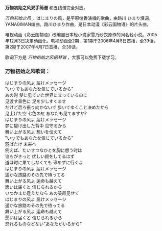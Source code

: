 

**万物初始之风双手简谱** 和五线谱完全对应。

_万物初始之风_ ，はじまりの風，是平原绫香演唱的歌曲，由路川 ひまり填词，YANAGIMAN编曲，路川ひまり作曲，是日本动漫《彩云国物语》的片头曲。

电视动画《彩云国物语》改编自日本轻小说家雪乃纱衣原作的同名轻小说。2005年12月3日决定动画化。电视动画全2期，第1期于2006年4月8日首播，全39话，第2期于2007年4月7日首播，全39话。

歌词下方是 _万物初始之风钢琴谱_ ，大家可以免费下载学习。

### 万物初始之风歌词：

はじまりの风よ 届けメッセージ  
”いつでもあなたを信じているから”  
あの时 梦に见ていた世界に立っているのに  
见渡す景色に 足を少しすくませ  
だけど后ろ振り向かないで 歩いてゆくこと决めたから  
见上げた空 七色の虹 あなたも见てますか?  
はじまりの风よ 届けメッセージ  
梦に駆け出した背中 见守るから  
舞い上がる风よ 想いを伝えて  
”いつでもあなたを信じているから”  
羽ばたけ 未来へ  
例えば、たいせつなひとを胸に想う时は  
谁もがきっと 优しい颜をしてるはず  
道は时に果てしなくても 谛めずに行くよ  
はじまりの风よ 届けメッセージ  
遥かな旅路のその先で待ってる  
舞い上がる风よ 运命も越えて  
愿いは届くと 信じられるから  
いつかまた逢えたなら あの笑颜见せて  
はじまりの风よ 届けメッセージ  
遥かな旅路のその先で待ってる  
舞い上がる风よ 运命も越えて  
愿いは届くと 信じられるから  
恐れるものなどない”あなたがいるから”

